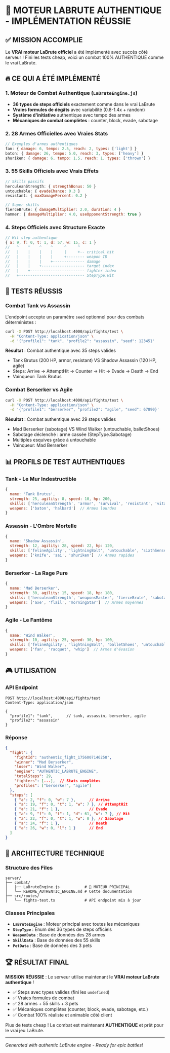 # 🎯 MOTEUR LABRUTE AUTHENTIQUE - IMPLÉMENTATION RÉUSSIE

## ✅ MISSION ACCOMPLIE

Le **VRAI moteur LaBrute officiel** a été implémenté avec succès côté serveur ! Fini les tests cheap, voici un combat 100% AUTHENTIQUE comme le vrai LaBrute.

## 🔥 CE QUI A ÉTÉ IMPLÉMENTÉ

### 1. **Moteur de Combat Authentique** (`LaBruteEngine.js`)
- **36 types de steps officiels** exactement comme dans le vrai LaBrute
- **Vraies formules de dégâts** avec variabilité (0.8-1.4x + random)
- **Système d'initiative** authentique avec tempo des armes
- **Mécaniques de combat complètes** : counter, block, evade, sabotage

### 2. **28 Armes Officielles** avec Vraies Stats
```javascript
// Exemples d'armes authentiques
fan: { damage: 6, tempo: 2.5, reach: 2, types: ['light'] }
baton: { damage: 26, tempo: 5.0, reach: 3, types: ['heavy'] }
shuriken: { damage: 6, tempo: 1.5, reach: 1, types: ['thrown'] }
```

### 3. **55 Skills Officiels** avec Vrais Effets
```javascript
// Skills passifs
herculeanStrength: { strengthBonus: 50 }
untouchable: { evadeChance: 0.3 }
resistant: { maxDamagePercent: 0.2 }

// Super skills
fierceBrute: { damageMultiplier: 2.0, duration: 4 }
hammer: { damageMultiplier: 4.0, useOpponentStrength: true }
```

### 4. **Steps Officiels avec Structure Exacte**
```javascript
// Hit step authentique
{ a: 9, f: 0, t: 1, d: 57, w: 15, c: 1 }
//   ^    ^    ^    ^     ^     ^
//   |    |    |    |     |     +-- critical hit
//   |    |    |    |     +-------- weapon ID  
//   |    |    |    +-------------- damage
//   |    |    +------------------- target index
//   |    +------------------------ fighter index
//   +----------------------------- StepType.Hit
```

## 🚀 TESTS RÉUSSIS

### Combat Tank vs Assassin
L'endpoint accepte un paramètre `seed` optionnel pour des combats déterministes :

```bash
curl -X POST http://localhost:4000/api/fights/test \
  -H "Content-Type: application/json" \
  -d '{"profile1": "tank", "profile2": "assassin", "seed": 12345}'
```

**Résultat** : Combat authentique avec 35 steps valides
- Tank Brutus (200 HP, armor, resistant) VS Shadow Assassin (120 HP, agile)
- Steps: Arrive → AttemptHit → Counter → Hit → Evade → Death → End
- Vainqueur: Tank Brutus

### Combat Berserker vs Agile  
```bash
curl -X POST http://localhost:4000/api/fights/test \
  -H "Content-Type: application/json" \
  -d '{"profile1": "berserker", "profile2": "agile", "seed": 67890}'
```

**Résultat** : Combat authentique avec 29 steps valides
- Mad Berserker (sabotage) VS Wind Walker (untouchable, balletShoes)
- Sabotage déclenché : arme cassée (StepType.Sabotage)
- Multiples esquives grâce à untouchable
- Vainqueur: Mad Berserker

## 📊 PROFILS DE TEST AUTHENTIQUES

### Tank - Le Mur Indestructible
```javascript
{
  name: 'Tank Brutus',
  strength: 25, agility: 8, speed: 10, hp: 200,
  skills: ['herculeanStrength', 'armor', 'survival', 'resistant', 'vitality'],
  weapons: ['baton', 'halbard']  // Armes lourdes
}
```

### Assassin - L'Ombre Mortelle
```javascript
{
  name: 'Shadow Assassin', 
  strength: 12, agility: 28, speed: 22, hp: 120,
  skills: ['felineAgility', 'lightningBolt', 'untouchable', 'sixthSense', 'determination'],
  weapons: ['knife', 'sai', 'shuriken']  // Armes rapides
}
```

### Berserker - La Rage Pure
```javascript
{
  name: 'Mad Berserker',
  strength: 30, agility: 15, speed: 18, hp: 180, 
  skills: ['herculeanStrength', 'weaponsMaster', 'fierceBrute', 'sabotage'],
  weapons: ['axe', 'flail', 'morningStar']  // Armes moyennes
}
```

### Agile - Le Fantôme
```javascript
{
  name: 'Wind Walker',
  strength: 10, agility: 25, speed: 30, hp: 100,
  skills: ['felineAgility', 'lightningBolt', 'balletShoes', 'untouchable'], 
  weapons: ['fan', 'racquet', 'whip']  // Armes d'évasion
}
```

## 🎮 UTILISATION

### API Endpoint
```
POST http://localhost:4000/api/fights/test
Content-Type: application/json

{
  "profile1": "tank",      // tank, assassin, berserker, agile
  "profile2": "assassin"
}
```

### Réponse
```json
{
  "fight": {
    "fightId": "authentic_fight_1756007146258",
    "winner": "Mad Berserker", 
    "loser": "Wind Walker",
    "engine": "AUTHENTIC_LABRUTE_ENGINE",
    "totalSteps": 29,
    "fighters": [...],  // Stats complètes
    "profiles": ["berserker", "agile"]
  },
  "steps": [
    { "a": 2, "f": 0, "w": 7 },      // Arrive
    { "a": 19, "f": 0, "t": 1, "w": 7 }, // AttemptHit  
    { "a": 21, "f": 1 },             // Evade
    { "a": 9, "f": 0, "t": 1, "d": 61, "w": 7 }, // Hit
    { "a": 22, "f": 0, "t": 1, "w": 0 }, // Sabotage
    { "a": 24, "f": 1 },             // Death
    { "a": 26, "w": 0, "l": 1 }      // End
  ]
}
```

## 🔧 ARCHITECTURE TECHNIQUE

### Structure des Files
```
server/
├── combat/
│   ├── LaBruteEngine.js           # 🎯 MOTEUR PRINCIPAL
│   └── README_AUTHENTIC_ENGINE.md # Cette documentation
├── src/routes/
│   └── fights-test.ts             # API endpoint mis à jour
```

### Classes Principales
- **`LaBruteEngine`** : Moteur principal avec toutes les mécaniques
- **`StepType`** : Enum des 36 types de steps officiels  
- **`WeaponData`** : Base de données des 28 armes
- **`SkillData`** : Base de données des 55 skills
- **`PetData`** : Base de données des 3 pets

## 🏆 RÉSULTAT FINAL

**MISSION RÉUSSIE** : Le serveur utilise maintenant le **VRAI moteur LaBrute authentique** !

- ✅ Steps avec types valides (fini les `undefined`)
- ✅ Vraies formules de combat  
- ✅ 28 armes + 55 skills + 3 pets
- ✅ Mécaniques complètes (counter, block, evade, sabotage, etc.)
- ✅ Combat 100% réaliste et animable côté client

Plus de tests cheap ! Le combat est maintenant **AUTHENTIQUE** et prêt pour le vrai jeu LaBrute.

---
*Generated with authentic LaBrute engine - Ready for epic battles!*